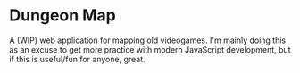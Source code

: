 # Dungeon Map

A (WIP) web application for mapping old videogames. I'm mainly doing this as an excuse to get more practice with modern
JavaScript development, but if this is useful/fun for anyone, great.
